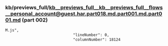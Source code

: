 ### kb/previews_full/kb__previews_full__kb__previews_full__flows__personal_account@guest.har.part018.md.part001.md.part001.md (part 002)

```md
M.js",
                              "lineNumber": 0,
                              "columnNumber": 18124
        
```

```
